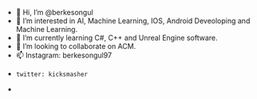 - 👋 Hi, I’m @berkesongul
- 👀 I’m interested in AI, Machine Learning, IOS, Android Deveoloping and Machine Learning.
- 🌱 I’m currently learning C#, C++ and Unreal Engine software.
- 💞️ I’m looking to collaborate on ACM.
- 📫 Instagram: berkesongul97
-     twitter: kicksmasher
-     

